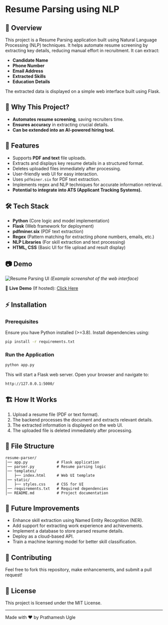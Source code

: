 # Resume Parsing using NLP

## 🚀 Overview
This project is a Resume Parsing application built using Natural Language Processing (NLP) techniques. It helps automate resume screening by extracting key details, reducing manual effort in recruitment. It can extract:
- **Candidate Name**
- **Phone Number**
- **Email Address**
- **Extracted Skills**
- **Education Details**

The extracted data is displayed on a simple web interface built using Flask.

## 🎯 Why This Project?
- **Automates resume screening**, saving recruiters time.
- **Ensures accuracy** in extracting crucial details.
- **Can be extended into an AI-powered hiring tool.**

## 🌟 Features
- Supports **PDF and text** file uploads.
- Extracts and displays key resume details in a structured format.
- Deletes uploaded files immediately after processing.
- User-friendly web UI for easy interaction.
- Uses `pdfminer.six` for PDF text extraction.
- Implements regex and NLP techniques for accurate information retrieval.
- **Potential to integrate into ATS (Applicant Tracking Systems).**

## 🛠️ Tech Stack
- **Python** (Core logic and model implementation)
- **Flask** (Web framework for deployment)
- **pdfminer.six** (PDF text extraction)
- **Regex** (Pattern matching for extracting phone numbers, emails, etc.)
- **NLP Libraries** (For skill extraction and text processing)
- **HTML, CSS** (Basic UI for file upload and result display)

## 📷 Demo
![Resume Parsing UI](https://your-demo-screenshot-link.png)
_(Example screenshot of the web interface)_

🎥 **Live Demo** (If hosted): [Click Here](https://your-live-demo-link.com)

## ⚡ Installation
### Prerequisites
Ensure you have Python installed (>=3.8). Install dependencies using:
```sh
pip install -r requirements.txt
```

### Run the Application
```sh
python app.py
```
This will start a Flask web server. Open your browser and navigate to:
```
http://127.0.0.1:5000/
```

## 🏗️ How It Works
1. Upload a resume file (PDF or text format).
2. The backend processes the document and extracts relevant details.
3. The extracted information is displayed on the web UI.
4. The uploaded file is deleted immediately after processing.

## 📂 File Structure
```
resume-parser/
│── app.py             # Flask application
│── parser.py          # Resume parsing logic
│── templates/
│   ├── index.html     # Web UI template
│── static/
│   ├── styles.css     # CSS for UI
│── requirements.txt   # Required dependencies
│── README.md          # Project documentation
```

## 🚀 Future Improvements
- Enhance skill extraction using Named Entity Recognition (NER).
- Add support for extracting work experience and achievements.
- Implement a database to store parsed resume details.
- Deploy as a cloud-based API.
- Train a machine learning model for better skill classification.

## 🤝 Contributing
Feel free to fork this repository, make enhancements, and submit a pull request!

## 📜 License
This project is licensed under the MIT License.

---
Made with ❤️ by Prathamesh Ugle
